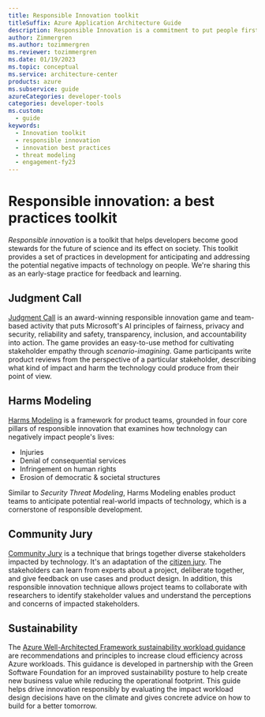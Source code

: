 ```yaml
---
title: Responsible Innovation toolkit
titleSuffix: Azure Application Architecture Guide
description: Responsible Innovation is a commitment to put people first in the development of technology by understanding the stakeholders and impact of your technology
author: Zimmergren
ms.author: tozimmergren
ms.reviewer: tozimmergren
ms.date: 01/19/2023
ms.topic: conceptual
ms.service: architecture-center
products: azure
ms.subservice: guide
azureCategories: developer-tools
categories: developer-tools
ms.custom:
  - guide
keywords:
  - Innovation toolkit
  - responsible innovation
  - innovation best practices
  - threat modeling
  - engagement-fy23
---
```


# Responsible innovation: a best practices toolkit

*Responsible innovation* is a toolkit that helps developers become good stewards for the future of science and its effect on society. This toolkit provides a set of practices in development for anticipating and addressing the potential negative impacts of technology on people. We're sharing this as an early-stage practice for feedback and learning.

## Judgment Call

[Judgment Call](./judgmentcall.md) is an award-winning responsible innovation game and team-based activity that puts Microsoft's AI principles of fairness, privacy and security, reliability and safety, transparency, inclusion, and accountability into action. The game provides an easy-to-use method for cultivating stakeholder empathy through *scenario-imagining*. Game participants write product reviews from the perspective of a particular stakeholder, describing what kind of impact and harm the technology could produce from their point of view.

## Harms Modeling

[Harms Modeling](./harms-modeling/index.md) is a framework for product teams, grounded in four core pillars of responsible innovation that examines how technology can negatively impact people's lives:

- Injuries
- Denial of consequential services
- Infringement on human rights
- Erosion of democratic & societal structures

Similar to *Security Threat Modeling*, Harms Modeling enables product teams to anticipate potential real-world impacts of technology, which is a cornerstone of responsible development.

## Community Jury

[Community Jury](./community-jury/index.md) is a technique that brings together diverse stakeholders impacted by technology. It's an adaptation of the [citizen jury](https://jefferson-center.org/about-us/how-we-work/). The stakeholders can learn from experts about a project, deliberate together, and give feedback on use cases and product design. In addition, this responsible innovation technique allows project teams to collaborate with researchers to identify stakeholder values and understand the perceptions and concerns of impacted stakeholders.

## Sustainability

The [Azure Well-Architected Framework sustainability workload guidance](/azure/architecture/framework/sustainability/) are recommendations and principles to increase cloud efficiency across Azure workloads. This guidance is developed in partnership with the Green Software Foundation for an improved sustainability posture to help create new business value while reducing the operational footprint. This guide helps drive innovation responsibly by evaluating the impact workload design decisions have on the climate and gives concrete advice on how to build for a better tomorrow.
